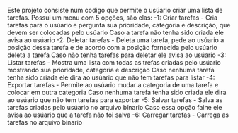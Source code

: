 Este projeto consiste num codigo que permite o usúario criar uma lista de tarefas. Possui um menu com 5 opções, são elas:
-1: Criar tarefas - Cria tarefas para o usúario e pergunta sua prioridade, categoria e descrição, que devem ser colocadas pelo usúario
Caso a tarefa não tenha sido criada ele avisa ao usúario
-2: Deletar tarefas - Deleta uma tarefa, pede ao usúario a posição dessa tarefa e de acordo com a posição fornecida pelo usúario deleta a tarefa
Caso não tenha tarefas para deletar ele avisa ao usúario
-3: Listar tarefas - Mostra uma lista com todas as trefas criadas pelo usúario mostrando sua prioridade, categoria e descrição
Caso nenhuma tarefa tenha sido criada ele dira ao usúario que não tem tarefas para listar
-4: Exportar tarefas - Permite ao usúario mudar a categoria de uma tarefa e colocar em outra categoria
Caso  nenhuma tarefa tenha sido criada ele dira ao usúario que não tem tarefas para exportar
-5: Salvar tarefas - Salva as tarefas criadas pelo usúario no arquivo bínario
Caso essa opção falhe ele avisa ao usúario que a tarefa não foi salva 
-6: Carregar tarefas - Carrega as tarefas no arquivo bínario
